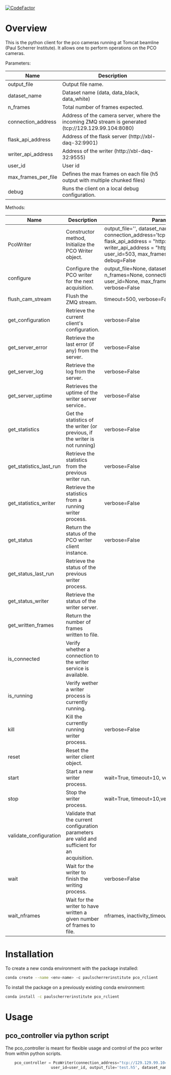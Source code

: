 [![CodeFactor](https://www.codefactor.io/repository/github/paulscherrerinstitute/pco_rclient/badge)](https://www.codefactor.io/repository/github/paulscherrerinstitute/pco_rclient) 


# Overview
This is the python client for the pco cameras running at Tomcat beamline (Paul Scherrer Institute). It allows one to perform operations on the PCO cameras. 

Parameters:

| Name  |  Description  |
|---|---|
| output_file  | Output file name.  |
| dataset_name  | Dataset name (data, data_black, data_white)  |
| n_frames  | Total number of frames expected.  |
| connection_address  | Address of the camera server, where the incoming ZMQ stream is generated (tcp://129.129.99.104:8080)   |
| flask_api_address  | Address of the flask server (http://xbl-daq-32:9901)  |
| writer_api_address  | Address of the writer (http://xbl-daq-32:9555)  |
| user_id  | User id  |
| max_frames_per_file  | Defines the max frames on each file (h5 output with multiple chunked files)  |
| debug  | Runs the client on a local debug configuration.  |

Methods:

| Name  |  Description  | Parameters |
|---|---|---|
| PcoWriter  | Constructor method, Initialize the PCO Writer object.  | output_file='', dataset_name='', n_frames=0, connection_address='tcp://129.129.99.104:8080', flask_api_address = "http://xbl-daq-32:9901", writer_api_address = "http://xbl-daq-32:9555", user_id=503, max_frames_per_file=20000, debug=False |
| configure  | Configure the PCO writer for the next acquisition.  | output_file=None, dataset_name=None, n_frames=None, connection_address=None, user_id=None, max_frames_per_file=None, verbose=False |
| flush_cam_stream  | Flush the ZMQ stream.  | timeout=500, verbose=False |
| get_configuration  | Retrieve the current client's configuration. | verbose=False |
| get_server_error | Retrieve the last error (if any) from the server. | verbose=False |
| get_server_log | Retrieve the log from the server. | verbose=False |
| get_server_uptime | Retrieves the uptime of the writer server service.. | verbose=False |
| get_statistics  | Get the statistics of the writer (or previous, if the writer is not running) | verbose=False |
| get_statistics_last_run | Retrieve the statistics from the previous writer run. | verbose=False |
| get_statistics_writer | Retrieve the statistics from a running writer process. | verbose=False |
| get_status  | Return the status of the PCO writer client instance.  | verbose=False |
| get_status_last_run  | Retrieve the status of the previous writer process. | |
| get_status_writer | Retrieve the status of the writer server. | |
| get_written_frames | Return the number of frames written to file. | |
| is_connected | Verify whether a connection to the writer service is available. |  |
| is_running | Verify wether a writer process is currently running. |  |
| kill | Kill the currently running writer process. | verbose=False |
| reset | Reset the writer client object. |  |
| start | Start a new writer process. | wait=True, timeout=10, verbose=False |
| stop | Stop the writer process. | wait=True, timeout=10,verbose=False |
| validate_configuration | Validate that the current configuration parameters are valid and sufficient for an acquisition. | |
| wait | Wait for the writer to finish the writing process. |  verbose=False |
| wait_nframes |Wait for the writer to have written a given number of frames to file. |  nframes, inactivity_timeout=-1, verbose=False|

# Installation

To create a new conda environment with the package installed:
```bash
conda create --name <env-name> -c paulscherrerinstitute pco_rclient
```

To install the package on a previously existing conda environment:
```bash
conda install -c paulscherrerinstitute pco_rclient
```

# Usage

## pco_controller via python script
The pco_controller is meant for flexible usage and control of the pco writer from within python scripts. 


```python
    pco_controller = PcoWriter(connection_address="tcp://129.129.99.104:8080", 
                    user_id=user_id, output_file='test.h5', dataset_name="data", n_frames=nframes)
```


